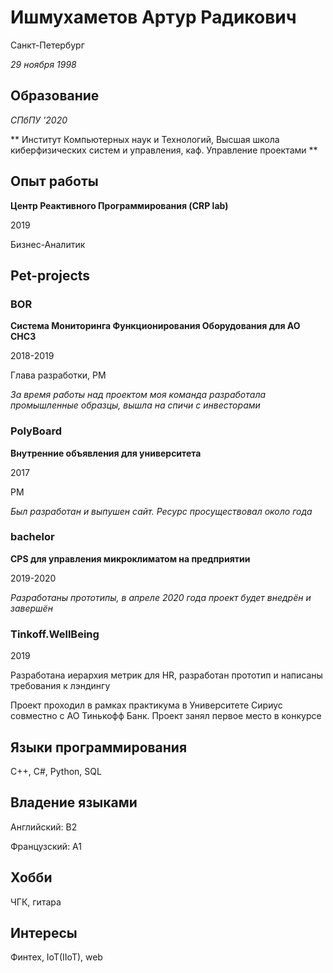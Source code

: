 # Ишмухаметов Артур Радикович

Санкт-Петербург

*29 ноября 1998*

## Образование

*СПбПУ '2020*

** Институт Компьютерных наук и Технологий, Высшая школа киберфизических систем и управления, каф. Управление проектами **

## Опыт работы

**Центр Реактивного Программирования (CRP lab)**

2019

Бизнес-Аналитик

## Pet-projects

### BOR

**Система Мониторинга Функционирования Оборудования для АО СНСЗ**

2018-2019

Глава разработки, PM

*За время работы над проектом моя команда разработала промышленные образцы, вышла на спичи с инвесторами*

### PolyBoard

**Внутренние объявления для университета**

2017

PM

*Был разработан и выпушен сайт. Ресурс просуществовал около года*

### bachelor

**CPS для управления микроклиматом на предприятии**

2019-2020

*Разработаны прототипы, в апреле 2020 года проект будет внедрён и завершён*

### Tinkoff.WellBeing

2019

Разработана иерархия метрик для HR, разработан прототип и написаны требования к лэндингу

Проект проходил в рамках практикума в Университете Сириус совместно с АО Тинькофф Банк. Проект занял первое место в конкурсе

## Языки программирования

C++, C#, Python, SQL

## Владение языками

Английский: B2

Французский: А1

## Хобби

ЧГК, гитара

## Интересы

Финтех, IoT(IIoT), web
